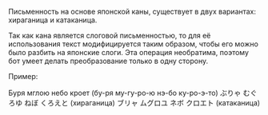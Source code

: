Письменность на основе японской каны, существует в двух вариантах: хираганица и катаканица.

Так как кана является слоговой письменностью, то для её использования текст модифицируется таким образом, чтобы его можно было разбить на японские слоги. Эта операция необратима, поэтому бот умеет делать преобразование только в одну сторону.

Пример:

Буря мглою небо кроет (бу-ря му-гу-ро-ю нэ-бо ку-ро-э-то)
ぶりゃ むぐろゆ ねぼ くろえと (хираганица)
ブリャ ムグロユ ネボ クロエト (катаканица)
